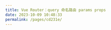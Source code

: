 ```yaml
---
title: Vue Router：query 命名路由 params props
date: 2023-10-09 10:48:33
permalink: /pages/cd231e/
---
```

